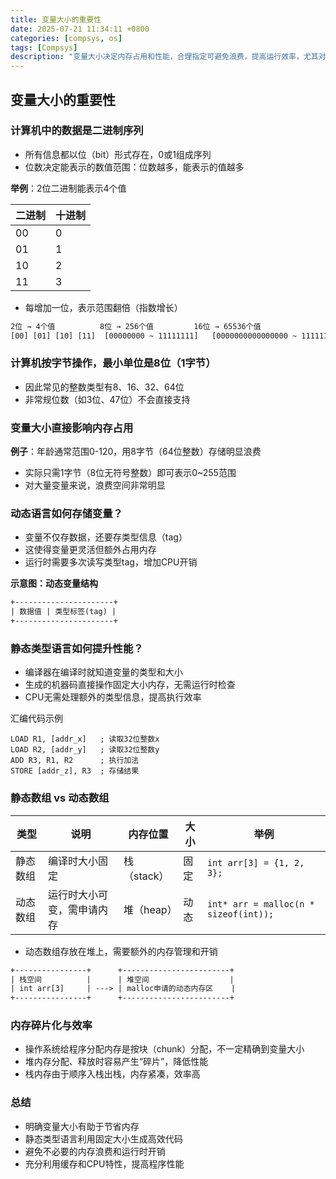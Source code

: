 ```yaml
---
title: 变量大小的重要性
date: 2025-07-21 11:34:11 +0800
categories: [compsys, os]
tags: [Compsys]
description: "变量大小决定内存占用和性能，合理指定可避免浪费，提高运行效率，尤其对大量数据处理至关重要。"
---
```

## 变量大小的重要性

### 计算机中的数据是二进制序列

- 所有信息都以位（bit）形式存在，0或1组成序列
- 位数决定能表示的数值范围：位数越多，能表示的值越多

**举例**：2位二进制能表示4个值

| 二进制 | 十进制 |
| ------ | ------ |
| 00     | 0      |
| 01     | 1      |
| 10     | 2      |
| 11     | 3      |

- 每增加一位，表示范围翻倍（指数增长）

```txt
2位 → 4个值          8位 → 256个值         16位 → 65536个值
[00] [01] [10] [11]  [00000000 ~ 11111111]   [0000000000000000 ~ 1111111111111111]
```

### 计算机按字节操作，最小单位是8位（1字节）

- 因此常见的整数类型有8、16、32、64位
- 非常规位数（如3位、47位）不会直接支持

### 变量大小直接影响内存占用

**例子**：年龄通常范围0-120，用8字节（64位整数）存储明显浪费

- 实际只需1字节（8位无符号整数）即可表示0~255范围
- 对大量变量来说，浪费空间非常明显

### 动态语言如何存储变量？

- 变量不仅存数据，还要存类型信息（tag）
- 这使得变量更灵活但额外占用内存
- 运行时需要多次读写类型tag，增加CPU开销

**示意图：动态变量结构**

```txt
+----------------------+
| 数据值 | 类型标签(tag) |
+----------------------+
```

### 静态类型语言如何提升性能？

- 编译器在编译时就知道变量的类型和大小
- 生成的机器码直接操作固定大小内存，无需运行时检查
- CPU无需处理额外的类型信息，提高执行效率

汇编代码示例

```assembly
LOAD R1, [addr_x]   ; 读取32位整数x
LOAD R2, [addr_y]   ; 读取32位整数y
ADD R3, R1, R2      ; 执行加法
STORE [addr_z], R3  ; 存储结果
```

### 静态数组 vs 动态数组

| 类型     | 说明                       | 内存位置    | 大小 | 举例                                  |
| -------- | -------------------------- | ----------- | ---- | ------------------------------------- |
| 静态数组 | 编译时大小固定             | 栈（stack） | 固定 | `int arr[3] = {1, 2, 3};`             |
| 动态数组 | 运行时大小可变，需申请内存 | 堆（heap）  | 动态 | `int* arr = malloc(n * sizeof(int));` |

- 动态数组存放在堆上，需要额外的内存管理和开销

```txt
+----------------+      +------------------------+
| 栈空间          |      | 堆空间                  |
| int arr[3]     | ---> | malloc申请的动态内存区    |
+----------------+      +------------------------+
```

### 内存碎片化与效率

- 操作系统给程序分配内存是按块（chunk）分配，不一定精确到变量大小
- 堆内存分配、释放时容易产生“碎片”，降低性能
- 栈内存由于顺序入栈出栈，内存紧凑，效率高

### 总结

- 明确变量大小有助于节省内存
- 静态类型语言利用固定大小生成高效代码
- 避免不必要的内存浪费和运行时开销
- 充分利用缓存和CPU特性，提高程序性能

